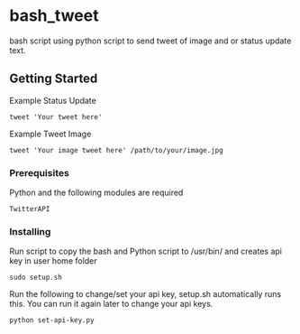 
# bash_tweet

bash script using python script to send tweet of image and or status update text.

## Getting Started
Example Status Update
```
tweet 'Your tweet here' 
```
Example Tweet Image
```
tweet 'Your image tweet here' /path/to/your/image.jpg
```

### Prerequisites

Python and the following modules are required

```
TwitterAPI
```

### Installing


Run script to copy the bash and Python script to /usr/bin/ and creates api key in user home folder

```
sudo setup.sh
```

Run the following to change/set your api key, setup.sh automatically runs this. You can run it again later to change your api keys.

```
python set-api-key.py
```


